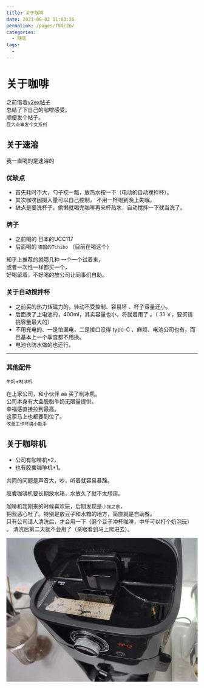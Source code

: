 ```yaml
---
title: 关于咖啡
date: 2021-06-02 11:03:26
permalink: /pages/f8fc2b/
categories:
  - 随笔
tags:
  - 
---
```

# 关于咖啡

之前借着[v2ex帖子](https://www.v2ex.com/t/779002?p=1)  
总结了下自己的咖啡感受。  
顺便发个帖子。  
`屁大点事发个文系列`

## 关于速溶

我一直喝的是速溶的

### 优缺点

- 首先耗时不大，勺子挖一瓢，放热水按一下（电动的自动搅拌杯）。
- 其次咖啡因摄入量可以自己控制。 不用一杯喝到晚上失眠。
- 缺点是要洗杯子。偷懒就喝完咖啡再来杯热水，自动搅拌一下就当洗了。

### 牌子

- 之前喝的 日本的UCC117
- 后面喝的 `德国的Tchibo` （目前在喝这个）

知乎上推荐的就哪几种 一个一个试着来，  
或者一次性一样都买一个，  
好喝留着，不好喝的放公司让同事们自助。  

### 关于自动搅拌杯

- 之前买的热力转磁力的，转动不受控制、容易坏 、杯子容量还小。
- 后面换了上电池的，400ml，其实容量也小，将就着用了 。（ 31 ￥，要买请挑容量最大的）
- 不用充电的、一是怕漏电，二是接口没得 typc-C 、麻烦、电池公司也有，而且基本上一个季度都不用换。
- 电池仓防水做的也还行。

---

### 其他配件

`牛奶`+`制冰机`

在上家公司，和小伙伴 aa 买了制冰机。  
公司本身有大盒脱脂牛奶无限量提供。  
幸福感直接拉到最高。  
这家马上也都要到位了。  
`改善工作环境小能手`

## 关于咖啡机

- 公司有咖啡机*2，
- 也有胶囊咖啡机*1。

共同的问题是声音大，吵，听着就容易暴躁。

胶囊咖啡机要长期放水箱，水放久了就不太想用。

咖啡机我刚来的时候喜欢玩，后期发现是`小强之家`，  
把我恶心吐了。特别是放豆子和水箱的地方，简直就是自助餐。  
只有公司请人清洗后，才会用一下（磨个豆子冲杯咖啡，中午可以打个奶泡玩）  。
清洗后第二天就不会用了（亲眼看到马上爬进去）。  

![小强之家](../images/2021-06-02-11-05-49.png)
